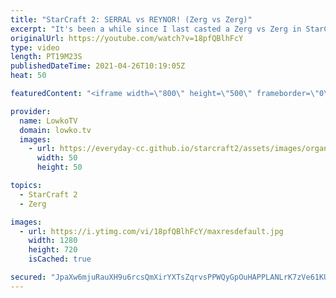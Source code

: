 ```yaml
---
title: "StarCraft 2: SERRAL vs REYNOR! (Zerg vs Zerg)"
excerpt: "It's been a while since I last casted a Zerg vs Zerg in StarCraft 2! Here's Reynor vs Serral.  CatZ on Twitch: https://www.twitch.tv/rootcatz More StarCraft casts: https://lowko.tv/sc2casts  Support my work on Patreon: http://www.patreon.com/lowkotv Become a YouTube member: https://lowko.tv/join  My"
originalUrl: https://youtube.com/watch?v=18pfQBlhFcY
type: video
length: PT19M23S
publishedDateTime: 2021-04-26T10:19:05Z
heat: 50

featuredContent: "<iframe width=\"800\" height=\"500\" frameborder=\"0\" src=\"https://www.youtube.com/embed/18pfQBlhFcY\" allow=\"accelerometer; autoplay; encrypted-media; gyroscope; picture-in-picture\" allowfullscreen></iframe>"

provider:
  name: LowkoTV
  domain: lowko.tv
  images:
    - url: https://everyday-cc.github.io/starcraft2/assets/images/organizations/lowko.tv-50x50.jpg
      width: 50
      height: 50

topics:
  - StarCraft 2
  - Zerg

images:
  - url: https://i.ytimg.com/vi/18pfQBlhFcY/maxresdefault.jpg
    width: 1280
    height: 720
    isCached: true

secured: "JpaXw6mjuRauXH9u6rcsQmXirYXTsZqrvsPPWQyGpOuHAPPLANLrK7zVe61KUSIfx9zaT7zqmJ8vdjkjL29Y5pxbd0UbzvQm3t1GXfPbmaQMfD7elPvpbKBi1VsanUbqnj2nBe38+4QiL7EzCcT24kmvqR7p42UNpHDRu/TwemCTXLXXXysq4ZUwjtYBco+cxbktV4BkT8/5/Q7pGYdEZ+QQWFxz05OBGL0dStPcuK9/5nBoTN80wPo52ioYpa7WESDgrBmbBCS9Zjd5jD/aXlFOCxbQL48Qh5dIaNJW/rTmlc+madwxE9QVGdtwiwh8mDWD8nsef+Enjio5brsUMBt9aKWvLec2G7nATO+JTJYwQhqgeGQUn8eqP9liYjalZUSyurnAo8ke4cLnrbbDb2rfskz1XoAL0PhctPGNnX8=;Gn/IDJCzv8iX5ueisruMpw=="
---
```


